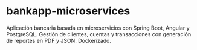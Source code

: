 # bankapp-microservices
Aplicación bancaria basada en microservicios con Spring Boot, Angular y PostgreSQL. Gestión de clientes, cuentas y transacciones con generación de reportes en PDF y JSON. Dockerizado.
